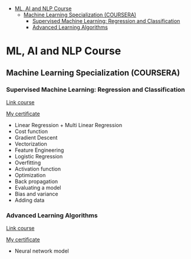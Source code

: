 <!-- TOC -->
* [ML, AI and NLP Course](#ml-ai-and-nlp-course)
  * [Machine Learning Specialization (COURSERA)](#machine-learning-specialization-coursera)
    * [Supervised Machine Learning: Regression and Classification](#supervised-machine-learning-regression-and-classification)
    * [Advanced Learning Algorithms](#advanced-learning-algorithms)
<!-- TOC -->

# ML, AI and NLP Course

## Machine Learning Specialization (COURSERA)

### Supervised Machine Learning: Regression and Classification
[Link course](https://www.coursera.org/specializations/machine-learning-introduction)

[My certificate](https://www.coursera.org/account/accomplishments/certificate/ES74TSWHA85F)

- Linear Regression + Multi Linear Regression
- Cost function
- Gradient Descent
- Vectorization
- Feature Engineering
- Logistic Regression
- Overfitting
- Activation function
- Optimization
- Back propagation
- Evaluating a model
- Bias and variance
- Adding data

### Advanced Learning Algorithms

[Link course](https://www.coursera.org/learn/advanced-learning-algorithms)

[My certificate]()

- Neural network model
